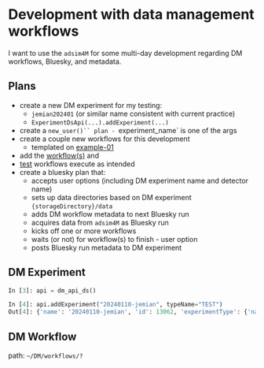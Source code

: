 # Development with data management workflows

I want to use the `adsim4M` for some multi-day development regarding DM workflows, Bluesky, and metadata.

## Plans

- create a new DM experiment for my testing: 
  - `jemian202401` (or similar name consistent with current practice)
  - `ExperimentDsApi(...).addExperiment(...)`
- create a `new_user()`` plan - `experiment_name` is one of the args
- create a couple new workflows for this development
  - templated on [example-01](https://git.aps.anl.gov/DM/dm-docs/-/wikis/DM/Beamline-Services/Workflow-Processing-Service#example-workflow-definition)
- add the [workflow(s)](https://git.aps.anl.gov/DM/dm-docs/-/wikis/DM/Beamline-Services/Workflow-Processing-Service#adding-a-workflow) and 
- [test](https://git.aps.anl.gov/DM/dm-docs/-/wikis/DM/Beamline-Services/Workflow-Processing-Service#processing-data) workflows execute as intended
- create a bluesky plan that:
  - accepts user options (including DM experiment name and detector name)
  - sets up data directories based on DM experiment `{storageDirectory}/data`
  - adds DM workflow metadata to next Bluesky run
  - acquires data from `adsim4M` as Bluesky run
  - kicks off one or more workflows
  - waits (or not) for workflow(s) to finish - user option
  - posts Bluesky run metadata to DM experiment

## DM Experiment

```python
In [3]: api = dm_api_ds()

In [4]: api.addExperiment("20240110-jemian", typeName="TEST")
Out[4]: {'name': '20240110-jemian', 'id': 13062, 'experimentType': {'name': 'TEST', 'id': 5, 'description': 'Experiment type used for testing'}, 'experimentStation': {'name': '8IDI', 'description': 'Sector 8 ID I', 'id': 5}, 'startDate': '2024-01-11 01:08:41.804668+00:00', 'experimentTypeId': 5, 'experimentStationId': 5, 'authGroupName': '20240110je-8idi-607e10', 'managedDirectoryStructure': True, 'beamlineUserAccount': '8idiuser', 'beamlineAdminAccount': 's8idadm', 'dataDirectoryFrozen': False, 'analysisDirectoryFrozen': False, 'storageDirectory': '/gdata/dm/TEST/20240110-jemian', 'storageHost': 'xraydtn02.xray.aps.anl.gov', 'storageUrl': 'voyager://xraydtn02.xray.aps.anl.gov/gdata/dm/TEST/20240110-jemian', 'dataDirectory': '/gdata/dm/TEST/20240110-jemian/data', 'systemDirectory': '/gdata/dm/TEST/20240110-jemian/system', 'analysisDirectory': '/gdata/dm/TEST/20240110-jemian/analysis'}
```

## DM Workflow

path: `~/DM/workflows/?`

